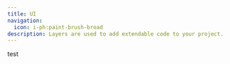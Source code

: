 ```yaml
---
title: UI
navigation:
  icon: i-ph:paint-brush-broad
description: Layers are used to add extendable code to your project.
---
```


test
